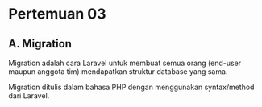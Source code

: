 # Pertemuan 03

## A. Migration

Migration adalah cara Laravel untuk membuat semua orang (end-user maupun anggota tim) mendapatkan struktur database yang sama.  

Migration ditulis dalam bahasa PHP dengan menggunakan syntax/method dari Laravel.

